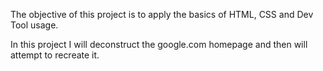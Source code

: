 The objective of this project is to apply the basics of HTML, CSS and Dev Tool usage. 

In this project I will deconstruct the google.com homepage and then will attempt to recreate it.  